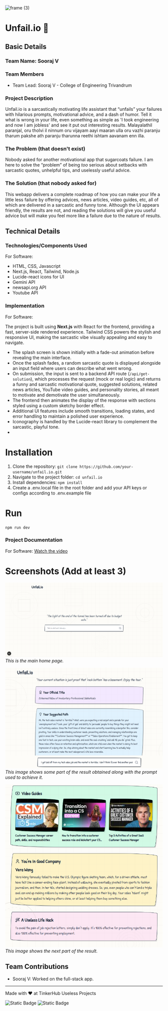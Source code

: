 <img width="3188" height="1202" alt="frame (3)" src="https://github.com/user-attachments/assets/517ad8e9-ad22-457d-9538-a9e62d137cd7" />


# Unfail.io 🎯


## Basic Details
### Team Name: Sooraj V


### Team Members
- Team Lead: Sooraj V - College of Engineering Trivandrum

### Project Description
Unfail.io is a sarcastically motivating life assistant that “unfails” your failures with hilarious prompts, motivational advice, and a dash of humor. Tell it what is wrong in your life, even something as simple as 'I took engineering and now I am jobless' and see it put out interesting results. Malayalathil paranjal, oru tholvi il ninnum oru vijayam aayi maaran ulla oru vazhi paranju tharum pakshe ath paranju tharunna reethi ishtam aavanam enn illa.

### The Problem (that doesn't exist)
Nobody asked for another motivational app that sugarcoats failure. I am here to solve the “problem” of being *too* serious about setbacks with sarcastic quotes, unhelpful tips, and uselessly useful advice.

### The Solution (that nobody asked for)
This webapp delivers a complete roadmap of how you can make your life a little less failure by offering advices, news articles, video guides, etc, all of which are delivered in a sarcastic and funny tone. Although the UI appears friendly, the results are not, and reading the solutions will give you useful advice but will make you feel more like a failure due to the nature of results.

## Technical Details
### Technologies/Components Used
For Software:
- HTML, CSS, Javascript
- Next.js, React, Tailwind, Node.js
- Lucide-react icons for UI
- Gemini API
- newsapi.org API
- Youtube API

### Implementation
For Software:

The project is built using **Next.js** with React for the frontend, providing a fast, server-side rendered experience. Tailwind CSS powers the stylish and responsive UI, making the sarcastic vibe visually appealing and easy to navigate.

- The splash screen is shown initially with a fade-out animation before revealing the main interface.
- Once the splash fades, a random sarcastic quote is displayed alongside an input field where users can describe what went wrong.
- On submission, the input is sent to a backend API route (`/api/get-solution`), which processes the request (mock or real logic) and returns a funny and sarcastic motivational quote, suggested solutions, related news articles, YouTube video guides, and personality stories, all meant to motivate and demotivate the user simultaneously.
- The frontend then animates the display of the response with sections styled using a custom sketchy border effect.
- Additional UI features include smooth transitions, loading states, and error handling to maintain a polished user experience.
- Iconography is handled by the Lucide-react library to complement the sarcastic, playful tone.
- 
# Installation
1. Clone the repository: `git clone https://github.com/your-username/unfail.io.git`
2. Navigate to the project folder:  `cd unfail.io`
3. Install dependencies: `npm install`
4. Create a .env.local file in the root folder and add your API keys or configs according to .env.example file


# Run
`npm run dev`

### Project Documentation
For Software: [Watch the video](/public/recording.mp4)

# Screenshots (Add at least 3)
![Screenshot1](/public/screenshot1.png) <br>
*This is the main home page.*

![Screenshot2](/public/screenshot2.png) <br>
*This image shows some part of the result obtained along with the prompt used to achieve it.*

![Screenshot3](/public/screenshot3.png) <br>
*This image shows the next part of the result.*

## Team Contributions
- Sooraj V: Worked on the full-stack app.

---
Made with ❤️ at TinkerHub Useless Projects 

![Static Badge](https://img.shields.io/badge/TinkerHub-24?color=%23000000&link=https%3A%2F%2Fwww.tinkerhub.org%2F)
![Static Badge](https://img.shields.io/badge/UselessProjects--25-25?link=https%3A%2F%2Fwww.tinkerhub.org%2Fevents%2FQ2Q1TQKX6Q%2FUseless%2520Projects)



